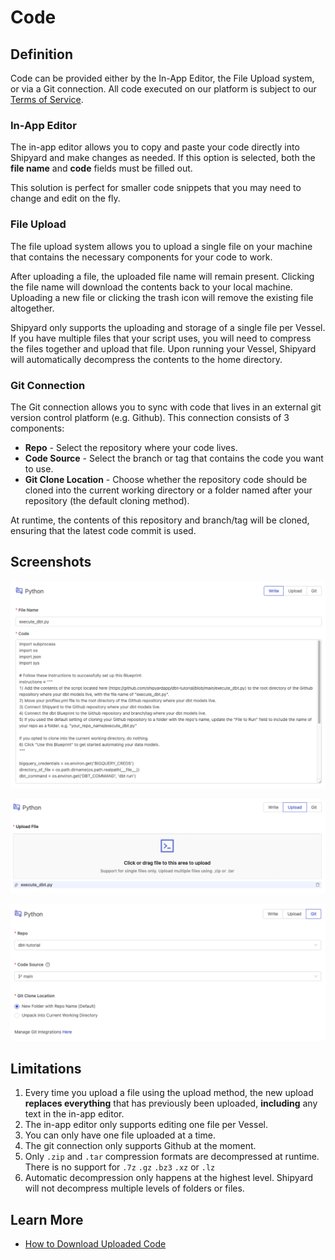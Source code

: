 # Code

## Definition

Code can be provided either by the In-App Editor, the File Upload system, or via a Git connection. All code executed on our platform is subject to our [Terms of Service](https://www.shipyardapp.com/legal/terms).

### In-App Editor <a id="in-app-editor"></a>

The in-app editor allows you to copy and paste your code directly into Shipyard and make changes as needed. If this option is selected, both the **file name** and **code** fields must be filled out.

This solution is perfect for smaller code snippets that you may need to change and edit on the fly.

### File Upload <a id="file-upload"></a>

The file upload system allows you to upload a single file on your machine that contains the necessary components for your code to work.

After uploading a file, the uploaded file name will remain present. Clicking the file name will download the contents back to your local machine. Uploading a new file or clicking the trash icon will remove the existing file altogether.

Shipyard only supports the uploading and storage of a single file per Vessel. If you have multiple files that your script uses, you will need to compress the files together and upload that file. Upon running your Vessel, Shipyard will automatically decompress the contents to the home directory.

### Git Connection

The Git connection allows you to sync with code that lives in an external git version control platform \(e.g. Github\). This connection consists of 3 components:

* **Repo** - Select the repository where your code lives.
* **Code Source** - Select the branch or tag that contains the code you want to use.
* **Git Clone Location** - Choose whether the repository code should be cloned into the current working directory or a folder named after your repository \(the default cloning method\).

At runtime, the contents of this repository and branch/tag will be cloned, ensuring that the latest code commit is used.

## Screenshots

![In-App Editor](../../.gitbook/assets/image%20%2886%29.png)

![](../../.gitbook/assets/image%20%283%29.png)

![Git Connection](../../.gitbook/assets/image%20%2883%29.png)

## Limitations

1. Every time you upload a file using the upload method, the new upload **replaces everything** that has previously been uploaded, **including** any text in the in-app editor.
2. The in-app editor only supports editing one file per Vessel.
3. You can only have one file uploaded at a time.
4. The git connection only supports Github at the moment.
5. Only `.zip` and `.tar` compression formats are decompressed at runtime. There is no support for `.7z`  `.gz`  `.bz3`  `.xz` or `.lz` 
6. Automatic decompression only happens at the highest level. Shipyard will not decompress multiple levels of folders or files.

## Learn More

* [How to Download Uploaded Code](../../how-tos/vessels/how-to-download-uploaded-code.md)

